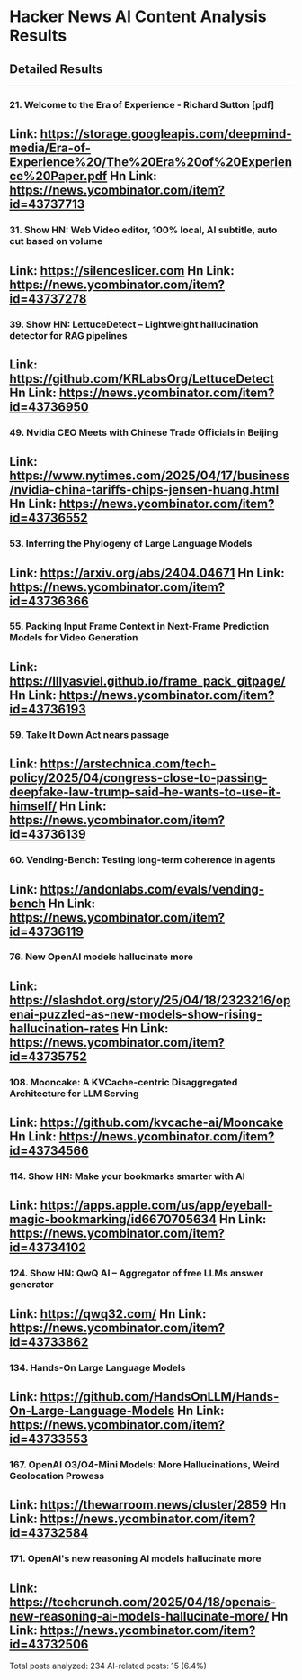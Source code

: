 # Hacker News AI Content Analysis Results

## Detailed Results

------
### 21. Welcome to the Era of Experience - Richard Sutton [pdf]
Link: https://storage.googleapis.com/deepmind-media/Era-of-Experience%20/The%20Era%20of%20Experience%20Paper.pdf
Hn Link: https://news.ycombinator.com/item?id=43737713
------
### 31. Show HN: Web Video editor, 100% local, AI subtitle, auto cut based on volume
Link: https://silenceslicer.com
Hn Link: https://news.ycombinator.com/item?id=43737278
------
### 39. Show HN: LettuceDetect – Lightweight hallucination detector for RAG pipelines
Link: https://github.com/KRLabsOrg/LettuceDetect
Hn Link: https://news.ycombinator.com/item?id=43736950
------
### 49. Nvidia CEO Meets with Chinese Trade Officials in Beijing
Link: https://www.nytimes.com/2025/04/17/business/nvidia-china-tariffs-chips-jensen-huang.html
Hn Link: https://news.ycombinator.com/item?id=43736552
------
### 53. Inferring the Phylogeny of Large Language Models
Link: https://arxiv.org/abs/2404.04671
Hn Link: https://news.ycombinator.com/item?id=43736366
------
### 55. Packing Input Frame Context in Next-Frame Prediction Models for Video Generation
Link: https://lllyasviel.github.io/frame_pack_gitpage/
Hn Link: https://news.ycombinator.com/item?id=43736193
------
### 59. Take It Down Act nears passage
Link: https://arstechnica.com/tech-policy/2025/04/congress-close-to-passing-deepfake-law-trump-said-he-wants-to-use-it-himself/
Hn Link: https://news.ycombinator.com/item?id=43736139
------
### 60. Vending-Bench: Testing long-term coherence in agents
Link: https://andonlabs.com/evals/vending-bench
Hn Link: https://news.ycombinator.com/item?id=43736119
------
### 76. New OpenAI models hallucinate more
Link: https://slashdot.org/story/25/04/18/2323216/openai-puzzled-as-new-models-show-rising-hallucination-rates
Hn Link: https://news.ycombinator.com/item?id=43735752
------
### 108. Mooncake: A KVCache-centric Disaggregated Architecture for LLM Serving
Link: https://github.com/kvcache-ai/Mooncake
Hn Link: https://news.ycombinator.com/item?id=43734566
------
### 114. Show HN: Make your bookmarks smarter with AI
Link: https://apps.apple.com/us/app/eyeball-magic-bookmarking/id6670705634
Hn Link: https://news.ycombinator.com/item?id=43734102
------
### 124. Show HN: QwQ AI – Aggregator of free LLMs answer generator
Link: https://qwq32.com/
Hn Link: https://news.ycombinator.com/item?id=43733862
------
### 134. Hands-On Large Language Models
Link: https://github.com/HandsOnLLM/Hands-On-Large-Language-Models
Hn Link: https://news.ycombinator.com/item?id=43733553
------
### 167. OpenAI O3/O4-Mini Models: More Hallucinations, Weird Geolocation Prowess
Link: https://thewarroom.news/cluster/2859
Hn Link: https://news.ycombinator.com/item?id=43732584
------
### 171. OpenAI's new reasoning AI models hallucinate more
Link: https://techcrunch.com/2025/04/18/openais-new-reasoning-ai-models-hallucinate-more/
Hn Link: https://news.ycombinator.com/item?id=43732506
------
Total posts analyzed: 234
AI-related posts: 15 (6.4%)

